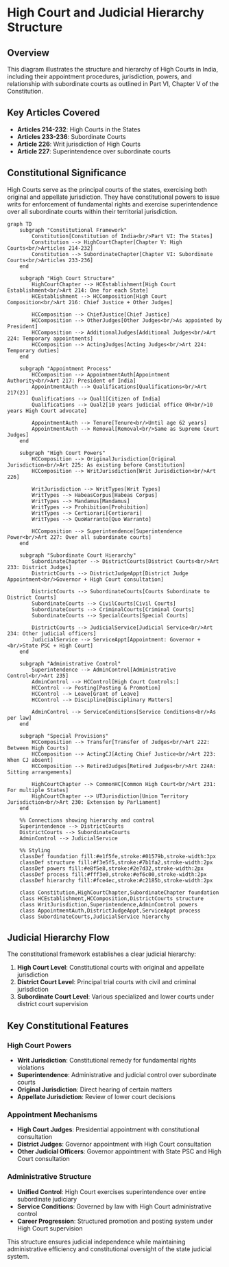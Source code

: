 # High Court and Judicial Hierarchy Structure

## Overview
This diagram illustrates the structure and hierarchy of High Courts in India, including their appointment procedures, jurisdiction, powers, and relationship with subordinate courts as outlined in Part VI, Chapter V of the Constitution.

## Key Articles Covered
- **Articles 214-232**: High Courts in the States
- **Articles 233-236**: Subordinate Courts
- **Article 226**: Writ jurisdiction of High Courts
- **Article 227**: Superintendence over subordinate courts

## Constitutional Significance
High Courts serve as the principal courts of the states, exercising both original and appellate jurisdiction. They have constitutional powers to issue writs for enforcement of fundamental rights and exercise superintendence over all subordinate courts within their territorial jurisdiction.

```mermaid
graph TD
    subgraph "Constitutional Framework"
        Constitution[Constitution of India<br/>Part VI: The States]
        Constitution --> HighCourtChapter[Chapter V: High Courts<br/>Articles 214-232]
        Constitution --> SubordinateChapter[Chapter VI: Subordinate Courts<br/>Articles 233-236]
    end
    
    subgraph "High Court Structure"
        HighCourtChapter --> HCEstablishment[High Court Establishment<br/>Art 214: One for each State]
        HCEstablishment --> HCComposition[High Court Composition<br/>Art 216: Chief Justice + Other Judges]
        
        HCComposition --> ChiefJustice[Chief Justice]
        HCComposition --> OtherJudges[Other Judges<br/>As appointed by President]
        HCComposition --> AdditionalJudges[Additional Judges<br/>Art 224: Temporary appointments]
        HCComposition --> ActingJudges[Acting Judges<br/>Art 224: Temporary duties]
    end
    
    subgraph "Appointment Process"
        HCComposition --> AppointmentAuth[Appointment Authority<br/>Art 217: President of India]
        AppointmentAuth --> Qualifications[Qualifications<br/>Art 217(2)]
        Qualifications --> Qual1[Citizen of India]
        Qualifications --> Qual2[10 years judicial office OR<br/>10 years High Court advocate]
        
        AppointmentAuth --> Tenure[Tenure<br/>Until age 62 years]
        AppointmentAuth --> Removal[Removal<br/>Same as Supreme Court Judges]
    end
    
    subgraph "High Court Powers"
        HCComposition --> OriginalJurisdiction[Original Jurisdiction<br/>Art 225: As existing before Constitution]
        HCComposition --> WritJurisdiction[Writ Jurisdiction<br/>Art 226]
        
        WritJurisdiction --> WritTypes[Writ Types]
        WritTypes --> HabeasCorpus[Habeas Corpus]
        WritTypes --> Mandamus[Mandamus]
        WritTypes --> Prohibition[Prohibition]
        WritTypes --> Certiorari[Certiorari]
        WritTypes --> QuoWarranto[Quo Warranto]
        
        HCComposition --> Superintendence[Superintendence Power<br/>Art 227: Over all subordinate courts]
    end
    
    subgraph "Subordinate Court Hierarchy"
        SubordinateChapter --> DistrictCourts[District Courts<br/>Art 233: District Judges]
        DistrictCourts --> DistrictJudgeAppt[District Judge Appointment<br/>Governor + High Court consultation]
        
        DistrictCourts --> SubordinateCourts[Courts Subordinate to District Courts]
        SubordinateCourts --> CivilCourts[Civil Courts]
        SubordinateCourts --> CriminalCourts[Criminal Courts]
        SubordinateCourts --> SpecialCourts[Special Courts]
        
        DistrictCourts --> JudicialService[Judicial Service<br/>Art 234: Other judicial officers]
        JudicialService --> ServiceAppt[Appointment: Governor +<br/>State PSC + High Court]
    end
    
    subgraph "Administrative Control"
        Superintendence --> AdminControl[Administrative Control<br/>Art 235]
        AdminControl --> HCControl[High Court Controls:]
        HCControl --> Posting[Posting & Promotion]
        HCControl --> Leave[Grant of Leave]
        HCControl --> Discipline[Disciplinary Matters]
        
        AdminControl --> ServiceConditions[Service Conditions<br/>As per law]
    end
    
    subgraph "Special Provisions"
        HCComposition --> Transfer[Transfer of Judges<br/>Art 222: Between High Courts]
        HCComposition --> ActingCJ[Acting Chief Justice<br/>Art 223: When CJ absent]
        HCComposition --> RetiredJudges[Retired Judges<br/>Art 224A: Sitting arrangements]
        
        HighCourtChapter --> CommonHC[Common High Court<br/>Art 231: For multiple States]
        HighCourtChapter --> UTJurisdiction[Union Territory Jurisdiction<br/>Art 230: Extension by Parliament]
    end
    
    %% Connections showing hierarchy and control
    Superintendence --> DistrictCourts
    DistrictCourts --> SubordinateCourts
    AdminControl --> JudicialService
    
    %% Styling
    classDef foundation fill:#e1f5fe,stroke:#01579b,stroke-width:3px
    classDef structure fill:#f3e5f5,stroke:#7b1fa2,stroke-width:2px
    classDef powers fill:#e8f5e8,stroke:#2e7d32,stroke-width:2px
    classDef process fill:#fff3e0,stroke:#ef6c00,stroke-width:2px
    classDef hierarchy fill:#fce4ec,stroke:#c2185b,stroke-width:2px
    
    class Constitution,HighCourtChapter,SubordinateChapter foundation
    class HCEstablishment,HCComposition,DistrictCourts structure
    class WritJurisdiction,Superintendence,AdminControl powers
    class AppointmentAuth,DistrictJudgeAppt,ServiceAppt process
    class SubordinateCourts,JudicialService hierarchy
```

## Judicial Hierarchy Flow

The constitutional framework establishes a clear judicial hierarchy:

1. **High Court Level**: Constitutional courts with original and appellate jurisdiction
2. **District Court Level**: Principal trial courts with civil and criminal jurisdiction  
3. **Subordinate Court Level**: Various specialized and lower courts under district court supervision

## Key Constitutional Features

### High Court Powers
- **Writ Jurisdiction**: Constitutional remedy for fundamental rights violations
- **Superintendence**: Administrative and judicial control over subordinate courts
- **Original Jurisdiction**: Direct hearing of certain matters
- **Appellate Jurisdiction**: Review of lower court decisions

### Appointment Mechanisms
- **High Court Judges**: Presidential appointment with constitutional consultation
- **District Judges**: Governor appointment with High Court consultation
- **Other Judicial Officers**: Governor appointment with State PSC and High Court consultation

### Administrative Structure
- **Unified Control**: High Court exercises superintendence over entire subordinate judiciary
- **Service Conditions**: Governed by law with High Court administrative control
- **Career Progression**: Structured promotion and posting system under High Court supervision

This structure ensures judicial independence while maintaining administrative efficiency and constitutional oversight of the state judicial system.